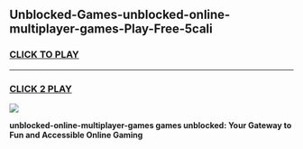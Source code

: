 
## Unblocked-Games-unblocked-online-multiplayer-games-Play-Free-5cali
<h3>
<a href="https://premium76.site?title=unblocked-online-multiplayer-games&ref=18A1">CLICK TO PLAY</a></h3>
<hr>

<h3>
<a href="https://premium76.site?title=unblocked-online-multiplayer-games&ref=18A1">CLICK 2 PLAY</a>
  
</h3>

<a href="https://premium76.site?title=unblocked-online-multiplayer-games&ref=18A1"><img src="https://clearcache.store/games.png"></a>


**unblocked-online-multiplayer-games games unblocked: Your Gateway to Fun and Accessible Online Gaming**
